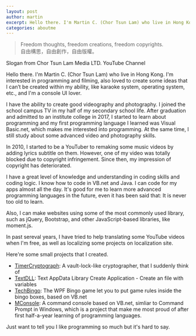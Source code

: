 ```yaml
---
layout: post
author: martin
excerpt: Hello there. I'm Martin C. (Chor Tsun Lam) who live in Hong Kong. 
categories: aboutme
---
```


>Freedom thoughts, freedom creations, freedom copyrights.<br>自由構思，自由創作，自由版權。
<p class="text-muted">Slogan from Chor Tsun Lam Media LTD. YouTube Channel</p>

Hello there. I'm Martin C. (Chor Tsun Lam) who live in Hong Kong. I'm interested in programming and filming, also loved to create some ideas that I can’t be created within my ability, like karaoke system, operating system, etc., and I'm a console UI lover.

I have the ability to create good videography and photography. I joined the school campus TV in my half of my secondary school life. After graduation and admitted to an institute college in 2017, I started to learn about programming and my first programming language I learned was Visual Basic.net, which makes me interested into programming. At the same time, I still study about some advanced video and photography skills.

In 2010, I started to be a YouTuber to remaking some music videos by adding lyrics subtitle on them. However, one of my video was totally blocked due to copyright infringement. Since then, my impression of copyright has deteriorated.

I have a great level of knowledge and understanding in coding skills and coding logic. I know how to code in VB.net and Java. I can code for my apps almost all the day. It's good for me to learn more advanced programming languages in the future, even it has been said that: It is never too old to learn.

Also, I can make websites using some of the most commonly used library, such as jQuery, Bootstrap, and other JavaScript-based libraries, like moment.js.

In past sereval years, I have tried to help translating some YouTube videos when I'm free, as well as localizing some projects on localization site.

Here're some small projects that I created.
* [TimerCryptograph](https://github.com/mcmartin25/TimerCryptograph): A vault-lock-like cryptographer, that I suddenly think of
* [TextDLL](https://github.com/mcmartin25/TextDLL): Text AppData Library Create Application - Create an file with variables
* [TechBingo](https://github.com/mcmartin25/TechBingo): The WPF Bingo game let you to put game rules inside the bingo boxes, based on VB.net
* [MConsole](https://github.com/mcmartin25/MConsole): A command console based on VB.net, simliar to Command Prompt in Windows, which is a project that make me most proud of after first half-a-year learning of programming languages.

Just want to tell you I like programming so much but it's hard to say.